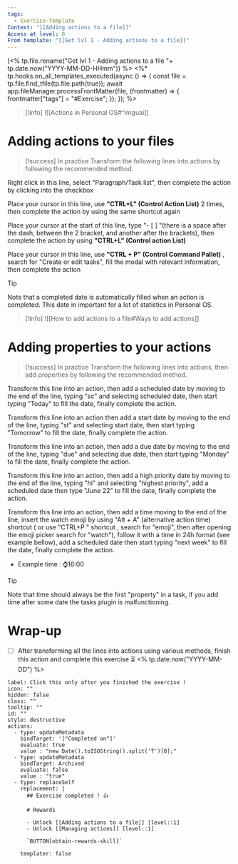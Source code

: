 ```yaml
---
tags:
  - Exercise-Template
Context: "[[Adding actions to a file]]"
Access at level: 0
From template: "[[Get lvl 1 - Adding actions to a file]]"
---
```

[<% tp.file.rename("Get lvl 1 - Adding actions to a file "+ tp.date.now("YYYY-MM-DD-HHmm")) %>
<%* tp.hooks.on_all_templates_executed(async () => {
  const file = tp.file.find_tfile(tp.file.path(true));
  await app.fileManager.processFrontMatter(file, (frontmatter) => {
    frontmatter["tags"] = "#Exercise";
  });
}); 
%>


> [!info] 
> ![[Actions in Personal OS#^lmguai]]

# Adding actions to your files

> [!success] In practice
> Transform the following lines into actions by following  the recommended method. 

Right click in this line, select "Paragraph/Task list", then complete the action by clicking into the checkbox

Place your cursor in this line, use **"CTRL+L" (Control Action List)** 2 times, then complete the action by using the same shortcut again

Place your cursor at the start of this line, type "- [ ] "(there is a space after the dash, between the 2 bracket, and another after the brackets), then complete the action by using **"CTRL+L" (Control action List)**

Place your cursor in this line, use **"CTRL + P" (Control Command Pallet)** , search for "Create or edit tasks", fill the modal with relevant information, then complete the action 

> [!tip] 
> Note that a completed date is automatically filled when an action is completed. This date in important for a lot of statistics in Personal OS. 

> [!Info] 
> ![[How to add actions to a file#Ways to add actions]]


# Adding properties to your actions 

> [!success] In practice
> Transform the following lines into actions, then add properties by following  the recommended method. 

Transform this line into an action, then add a scheduled date by moving to the end of the line,  typing "sc" and selecting scheduled date, then start typing "Today" to fill the date, finally complete the action. 

Transform this line into an action then add a start date by moving to the end of the line,  typing "st" and selecting start date, then start typing "Tomorrow" to fill the date, finally complete the action.

Transform this line into an action, then add a due date by moving to the end of the line,  typing "due" and selecting due date, then start typing "Monday" to fill the date, finally complete the action.

Transform this line into an action, then add a high priority date by moving to the end of the line,  typing "hi" and selecting "highest priority", add a scheduled date then type "June 22" to fill the date, finally complete the action.

Transform this line into an action, then add a time moving to the end of the line,  insert the watch emoji by using "Alt + A" (alternative action time) shortcut ( or use "CTRL+P " shortcut , search for "emoji", then after opening the emoji picker  search for "watch"),  follow it with a time in 24h format (see example bellow), add a scheduled date then start typing "next week" to fill the date, finally complete the action. 

- Example time : ⌚16:00


> [!tip] 
> Note that time should always be the first "property" in a task, if you add time after some date the tasks plugin is malfunctioning. 

# Wrap-up

- [ ] After transforming all the lines into actions using various methods, finish this action and complete this exercise ⏳ <% tp.date.now("YYYY-MM-DD") %>

```meta-bind-button
label: Click this only after you finished the exercise !
icon: ""
hidden: false
class: ""
tooltip: ""
id: ""
style: destructive
actions:
  - type: updateMetadata
    bindTarget: '["Completed on"]'
    evaluate: true
    value : "new Date().toISOString().split('T')[0];" 
  - type: updateMetadata
    bindTarget: Archived
    evaluate: false
    value : "true" 
  - type: replaceSelf
    replacement: |
      ## Exercise completed ! 👍 
      
      # Rewards
      
      - Unlock [[Adding actions to a file]] [level::1]
      - Unlock [[Managing actions]] [level::1]
      
      `BUTTON[obtain-rewards-skill]`
      
    templater: false
```
